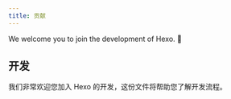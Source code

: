 ```yaml
---
title: 贡献
---
```


We welcome you to join the development of Hexo. 🤗

## 开发

我们非常欢迎您加入 Hexo 的开发，这份文件将帮助您了解开发流程。

